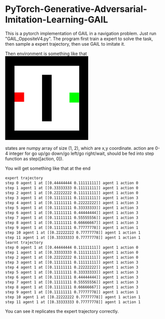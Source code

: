 # PyTorch-Generative-Adversarial-Imitation-Learning-GAIL

This is a pytorch implementation of GAIL in a navigation problem. Just run "GAIL_OppositeV4.py". The program first train a expert to solve the task, then sample a expert trajectory, then use GAIL to imitate it.


Then environment is something like that
![image](https://github.com/Bigpig4396/PyTorch-Generative-Adversarial-Imitation-Learning-GAIL/blob/master/env.png)


states are numpy array of size (1, 2), which are x,y coordinate. action are 0-4 integer for go up/go down/go left/go right/wait, should be fed into step function as step([action, 0]).


You will get something like that at the end
 ```
expert trajectory
step 0 agent 1 at [[0.44444444 0.11111111]] agent 1 action 0
step 1 agent 1 at [[0.33333333 0.11111111]] agent 1 action 0
step 2 agent 1 at [[0.22222222 0.11111111]] agent 1 action 0
step 3 agent 1 at [[0.11111111 0.11111111]] agent 1 action 3
step 4 agent 1 at [[0.11111111 0.22222222]] agent 1 action 3
step 5 agent 1 at [[0.11111111 0.33333333]] agent 1 action 3
step 6 agent 1 at [[0.11111111 0.44444444]] agent 1 action 3
step 7 agent 1 at [[0.11111111 0.55555556]] agent 1 action 3
step 8 agent 1 at [[0.11111111 0.66666667]] agent 1 action 3
step 9 agent 1 at [[0.11111111 0.77777778]] agent 1 action 1
step 10 agent 1 at [[0.22222222 0.77777778]] agent 1 action 1
step 11 agent 1 at [[0.33333333 0.77777778]] agent 1 action 1
learnt trajectory
step 0 agent 1 at [[0.44444444 0.11111111]] agent 1 action 0
step 1 agent 1 at [[0.33333333 0.11111111]] agent 1 action 0
step 2 agent 1 at [[0.22222222 0.11111111]] agent 1 action 0
step 3 agent 1 at [[0.11111111 0.11111111]] agent 1 action 3
step 4 agent 1 at [[0.11111111 0.22222222]] agent 1 action 3
step 5 agent 1 at [[0.11111111 0.33333333]] agent 1 action 3
step 6 agent 1 at [[0.11111111 0.44444444]] agent 1 action 3
step 7 agent 1 at [[0.11111111 0.55555556]] agent 1 action 3
step 8 agent 1 at [[0.11111111 0.66666667]] agent 1 action 3
step 9 agent 1 at [[0.11111111 0.77777778]] agent 1 action 1
step 10 agent 1 at [[0.22222222 0.77777778]] agent 1 action 1
step 11 agent 1 at [[0.33333333 0.77777778]] agent 1 action 1
```
You can see it replicates the expert trajectory correctly.
